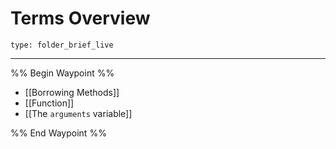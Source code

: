 # Terms Overview
 
```ccard
type: folder_brief_live
```
 
---

%% Begin Waypoint %%
- [[Borrowing Methods]]
- [[Function]]
- [[The `arguments` variable]]

%% End Waypoint %%